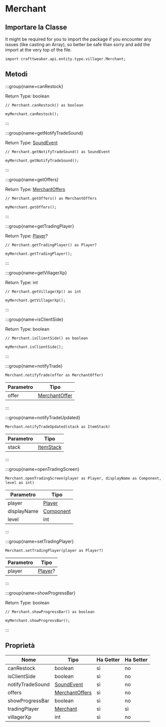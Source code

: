 # Merchant

## Importare la Classe

It might be required for you to import the package if you encounter any issues (like casting an Array), so better be safe than sorry and add the import at the very top of the file.
```zenscript
import crafttweaker.api.entity.type.villager.Merchant;
```


## Metodi

:::group{name=canRestock}

Return Type: boolean

```zenscript
// Merchant.canRestock() as boolean

myMerchant.canRestock();
```

:::

:::group{name=getNotifyTradeSound}

Return Type: [SoundEvent](/vanilla/api/sound/SoundEvent)

```zenscript
// Merchant.getNotifyTradeSound() as SoundEvent

myMerchant.getNotifyTradeSound();
```

:::

:::group{name=getOffers}

Return Type: [MerchantOffers](/vanilla/api/villager/MerchantOffers)

```zenscript
// Merchant.getOffers() as MerchantOffers

myMerchant.getOffers();
```

:::

:::group{name=getTradingPlayer}

Return Type: [Player](/vanilla/api/entity/type/player/Player)?

```zenscript
// Merchant.getTradingPlayer() as Player?

myMerchant.getTradingPlayer();
```

:::

:::group{name=getVillagerXp}

Return Type: int

```zenscript
// Merchant.getVillagerXp() as int

myMerchant.getVillagerXp();
```

:::

:::group{name=isClientSide}

Return Type: boolean

```zenscript
// Merchant.isClientSide() as boolean

myMerchant.isClientSide();
```

:::

:::group{name=notifyTrade}

```zenscript
Merchant.notifyTrade(offer as MerchantOffer)
```

| Parametro | Tipo                                                 |
| --------- | ---------------------------------------------------- |
| offer     | [MerchantOffer](/vanilla/api/villager/MerchantOffer) |


:::

:::group{name=notifyTradeUpdated}

```zenscript
Merchant.notifyTradeUpdated(stack as ItemStack)
```

| Parametro | Tipo                                     |
| --------- | ---------------------------------------- |
| stack     | [ItemStack](/vanilla/api/item/ItemStack) |


:::

:::group{name=openTradingScreen}

```zenscript
Merchant.openTradingScreen(player as Player, displayName as Component, level as int)
```

| Parametro   | Tipo                                             |
| ----------- | ------------------------------------------------ |
| player      | [Player](/vanilla/api/entity/type/player/Player) |
| displayName | [Component](/vanilla/api/text/Component)         |
| level       | int                                              |


:::

:::group{name=setTradingPlayer}

```zenscript
Merchant.setTradingPlayer(player as Player?)
```

| Parametro | Tipo                                              |
| --------- | ------------------------------------------------- |
| player    | [Player](/vanilla/api/entity/type/player/Player)? |


:::

:::group{name=showProgressBar}

Return Type: boolean

```zenscript
// Merchant.showProgressBar() as boolean

myMerchant.showProgressBar();
```

:::


## Proprietà

| Nome             | Tipo                                                   | Ha Getter | Ha Setter |
| ---------------- | ------------------------------------------------------ | --------- | --------- |
| canRestock       | boolean                                                | sì        | no        |
| isClientSide     | boolean                                                | sì        | no        |
| notifyTradeSound | [SoundEvent](/vanilla/api/sound/SoundEvent)            | sì        | no        |
| offers           | [MerchantOffers](/vanilla/api/villager/MerchantOffers) | sì        | no        |
| showProgressBar  | boolean                                                | sì        | no        |
| tradingPlayer    | [Merchant](/vanilla/api/entity/type/villager/Merchant) | sì        | sì        |
| villagerXp       | int                                                    | sì        | no        |

